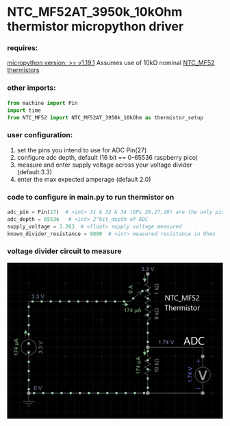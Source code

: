 # NTC_MF52AT_3950k_10kOhm thermistor micropython driver

### requires:
[micropython version: >= v1.19.1](https://micropython.org/download/rp2-pico/)
Assumes use of 10kΩ nominal [NTC_MF52 thermistors](https://www.gotronic.fr/pj2-mf52type-1554.pdf)

### other imports:
``` python
from machine import Pin
import time
from NTC_MF52 import NTC_MF52AT_3950k_10kOhm as thermistor_setup
```

### user configuration:

1. set the pins you intend to use for ADC Pin(27)
2. configure adc depth, default (16 bit == 0-65536 raspberry pico)  
3. measure and enter supply voltage across your voltage divider (default:3.3)
4. enter the max expected amperage (default 2.0)


### code to configure in main.py to run thermistor on 
```python
adc_pin = Pin(27)  # <int> 31 & 32 & 34 (GPs 26,27,28) are the only pins for ADC
adc_depth = 65536   # <int> 2^bit_depth of ADC
supply_voltage = 3.263  # <float> supply voltage measured
known_divider_resistance = 9880  # <int> measured resistance in Ohms
```

### voltage divider circuit to measure

![voltage_divider_circuit](/imgs/NTC_MF52_Thermistor.png "NTC_MF52 Thermistor Voltage Divider Circuit")
